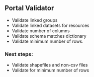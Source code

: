## Portal Validator

* Validate linked groups
* Validate linked datasets for resources
* Validate number of columns
* Validate schema matches dictionary
* Validate minimum number of rows.



### Next steps:
* Validate shapefiles and non-csv files
* Validate for minimum number of rows
